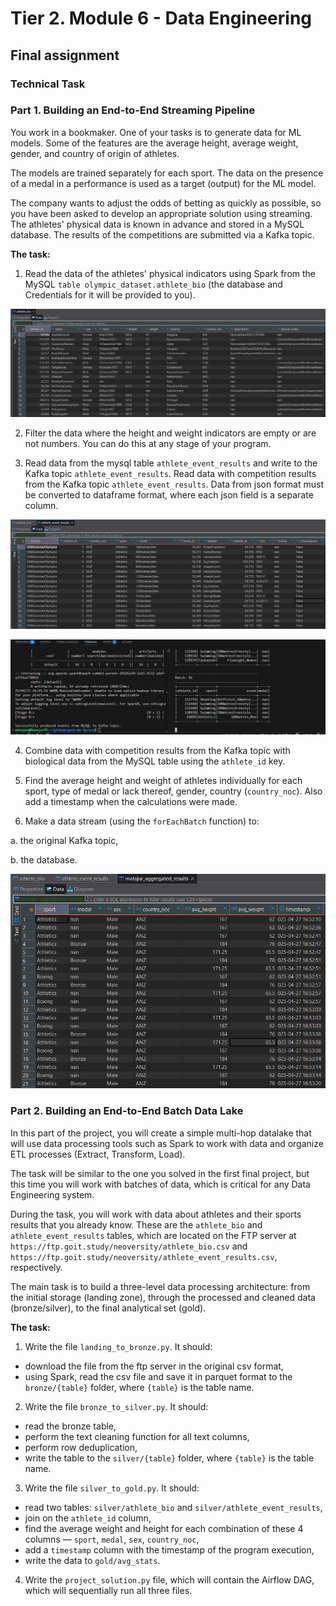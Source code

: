 # Tier 2. Module 6 - Data Engineering

## Final assignment

### Technical Task

### Part 1. Building an End-to-End Streaming Pipeline

You work in a bookmaker. One of your tasks is to generate data for ML models. Some of the features are the average height, average weight, gender, and country of origin of athletes.

The models are trained separately for each sport. The data on the presence of a medal in a performance is used as a target (output) for the ML model.

The company wants to adjust the odds of betting as quickly as possible, so you have been asked to develop an appropriate solution using streaming. The athletes' physical data is known in advance and stored in a MySQL database. The results of the competitions are submitted via a Kafka topic.

**The task:**

1. Read the data of the athletes' physical indicators using Spark from the MySQL `table olympic_dataset.athlete_bio` (the database and Credentials for it will be provided to you).

![Athlete bio](./readme_img/athlete_bio.png)

2. Filter the data where the height and weight indicators are empty or are not numbers. You can do this at any stage of your program.

3. Read data from the mysql table `athlete_event_results` and write to the Kafka topic `athlete_event_results`. Read data with competition results from the Kafka topic `athlete_event_results`. Data from json format must be converted to dataframe format, where each json field is a separate column.

![Athlete event results](./readme_img/athlete_event_results.png)

![Spark streaming](./readme_img/spark_streaming.png)

4. Combine data with competition results from the Kafka topic with biological data from the MySQL table using the `athlete_id` key.

5. Find the average height and weight of athletes individually for each sport, type of medal or lack thereof, gender, country (`country_noc`). Also add a timestamp when the calculations were made.

6. Make a data stream (using the `forEachBatch` function) to:

a. the original Kafka topic,

b. the database.

![Aggregated results](./readme_img/aggregated_results.png)

### Part 2. Building an End-to-End Batch Data Lake

In this part of the project, you will create a simple multi-hop datalake that will use data processing tools such as Spark to work with data and organize ETL processes (Extract, Transform, Load).

The task will be similar to the one you solved in the first final project, but this time you will work with batches of data, which is critical for any Data Engineering system.

During the task, you will work with data about athletes and their sports results that you already know. These are the `athlete_bio` and `athlete_event_results` tables, which are located on the FTP server at `https://ftp.goit.study/neoversity/athlete_bio.csv` and `https://ftp.goit.study/neoversity/athlete_event_results.csv`, respectively.

The main task is to build a three-level data processing architecture: from the initial storage (landing zone), through the processed and cleaned data (bronze/silver), to the final analytical set (gold).

**The task:**

1. Write the file `landing_to_bronze.py`. It should:

- download the file from the ftp server in the original csv format,
- using Spark, read the csv file and save it in parquet format to the `bronze/{table}` folder, where `{table}` is the table name.

2. Write the file `bronze_to_silver.py`. It should:

- read the bronze table,
- perform the text cleaning function for all text columns,
- perform row deduplication,
- write the table to the `silver/{table}` folder, where `{table}` is the table name.

3. Write the file `silver_to_gold.py`. It should:

- read two tables: `silver/athlete_bio` and `silver/athlete_event_results`,
- join on the `athlete_id` column,
- find the average weight and height for each combination of these 4 columns — `sport`, `medal`, `sex`, `country_noc`,
- add a `timestamp` column with the timestamp of the program execution,
- write the data to `gold/avg_stats`.

4. Write the `project_solution.py` file, which will contain the Airflow DAG, which will sequentially run all three files.
